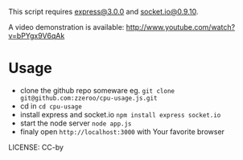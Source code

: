 This script requires express@3.0.0 and socket.io@0.9.10.

A video demonstration is available: http://www.youtube.com/watch?v=bPYgx9V6qAk

# Usage
- clone the github repo someware eg.
    `git clone git@github.com:zzeroo/cpu-usage.js.git`
- cd in 
    `cd cpu-usage`
- install express and socket.io 
    `npm install express socket.io`
- start the node server 
    `node app.js`
- finaly open `http://localhost:3000` with Your favorite browser


LICENSE: CC-by
